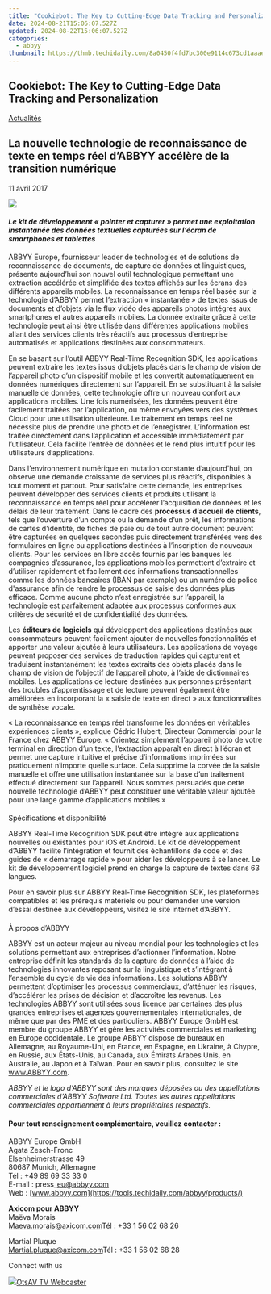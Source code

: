 ```yaml
---
title: "Cookiebot: The Key to Cutting-Edge Data Tracking and Personalization"
date: 2024-08-21T15:06:07.527Z
updated: 2024-08-22T15:06:07.527Z
categories:
  - abbyy
thumbnail: https://thmb.techidaily.com/8a0450f4fd7bc300e9114c673cd1aaae00e28e53efb0dd838d2ce71919e2b2da.jpg
---
```


## Cookiebot: The Key to Cutting-Edge Data Tracking and Personalization

[Actualités](https://tools.techidaily.com/abbyy/products/)

## La nouvelle technologie de reconnaissance de texte en temps réel d’ABBYY accélère de la transition numérique

11 avril 2017

![](https://content.abbyy.com/-/media/project/abbyy/abbyy/branchtemplates/shutterstock_1272462163_1296-x-729.jpg?h=729&iar=0&w=1296)

#### _Le kit de développement « pointer et capturer » permet une exploitation instantanée des données textuelles capturées sur l’écran de smartphones et tablettes_

  
ABBYY Europe, fournisseur leader de technologies et de solutions de reconnaissance de documents, de capture de données et linguistiques, présente aujourd’hui son nouvel outil technologique permettant une extraction accélérée et simplifiée des textes affichés sur les écrans des différents appareils mobiles. La reconnaissance en temps réel basée sur la technologie d’ABBYY permet l’extraction « instantanée » de textes issus de documents et d’objets via le flux vidéo des appareils photos intégrés aux smartphones et autres appareils mobiles. La donnée extraite grâce à cette technologie peut ainsi être utilisée dans différentes applications mobiles allant des services clients très réactifs aux processus d’entreprise automatisés et applications destinées aux consommateurs.

En se basant sur l’outil ABBYY Real-Time Recognition SDK, les applications peuvent extraire les textes issus d’objets placés dans le champ de vision de l’appareil photo d’un dispositif mobile et les convertit automatiquement en données numériques directement sur l’appareil. En se substituant à la saisie manuelle de données, cette technologie offre un nouveau confort aux applications mobiles. Une fois numérisées, les données peuvent être facilement traitées par l’application, ou même envoyées vers des systèmes Cloud pour une utilisation ultérieure. Le traitement en temps réel ne nécessite plus de prendre une photo et de l’enregistrer. L’information est traitée directement dans l’application et accessible immédiatement par l’utilisateur. Cela facilite l’entrée de données et le rend plus intuitif pour les utilisateurs d’applications.

  
Dans l’environnement numérique en mutation constante d’aujourd'hui, on observe une demande croissante de services plus réactifs, disponibles à tout moment et partout. Pour satisfaire cette demande, les entreprises peuvent développer des services clients et produits utilisant la reconnaissance en temps réel pour accélérer l’acquisition de données et les délais de leur traitement. Dans le cadre des **processus d’accueil de clients**, tels que l’ouverture d’un compte ou la demande d’un prêt, les informations de cartes d’identité, de fiches de paie ou de tout autre document peuvent être capturées en quelques secondes puis directement transférées vers des formulaires en ligne ou applications destinées à l’inscription de nouveaux clients. Pour les services en libre accès fournis par les banques les compagnies d’assurance, les applications mobiles permettent d’extraire et d’utiliser rapidement et facilement des informations transactionnelles comme les données bancaires (IBAN par exemple) ou un numéro de police d'assurance afin de rendre le processus de saisie des données plus efficace. Comme aucune photo n’est enregistrée sur l’appareil, la technologie est parfaitement adaptée aux processus conformes aux critères de sécurité et de confidentialité des données.

Les **éditeurs de logiciels** qui développent des applications destinées aux consommateurs peuvent facilement ajouter de nouvelles fonctionnalités et apporter une valeur ajoutée à leurs utilisateurs. Les applications de voyage peuvent proposer des services de traduction rapides qui capturent et traduisent instantanément les textes extraits des objets placés dans le champ de vision de l’objectif de l’appareil photo, à l’aide de dictionnaires mobiles. Les applications de lecture destinées aux personnes présentant des troubles d’apprentissage et de lecture peuvent également être améliorées en incorporant la « saisie de texte en direct » aux fonctionnalités de synthèse vocale.

« La reconnaissance en temps réel transforme les données en véritables expériences clients », explique Cédric Hubert, Directeur Commercial pour la France chez ABBYY Europe. « Orientez simplement l’appareil photo de votre terminal en direction d’un texte, l’extraction apparaît en direct à l’écran et permet une capture intuitive et précise d’informations imprimées sur pratiquement n’importe quelle surface. Cela supprime la corvée de la saisie manuelle et offre une utilisation instantanée sur la base d’un traitement effectué directement sur l’appareil. Nous sommes persuadés que cette nouvelle technologie d’ABBYY peut constituer une véritable valeur ajoutée pour une large gamme d’applications mobiles »  

####   
Spécifications et disponibilité

ABBYY Real-Time Recognition SDK peut être intégré aux applications nouvelles ou existantes pour iOS et Android. Le kit de développement d’ABBYY facilite l’intégration et fournit des échantillons de code et des guides de « démarrage rapide » pour aider les développeurs à se lancer. Le kit de développement logiciel prend en charge la capture de textes dans 63 langues.

Pour en savoir plus sur ABBYY Real-Time Recognition SDK, les plateformes compatibles et les prérequis matériels ou pour demander une version d’essai destinée aux développeurs, visitez le site internet d’ABBYY.

####   
À propos d’ABBYY

ABBYY est un acteur majeur au niveau mondial pour les technologies et les solutions permettant aux entreprises d’actionner l’information. Notre entreprise définit les standards de la capture de données à l’aide de technologies innovantes reposant sur la linguistique et s’intégrant à l’ensemble du cycle de vie des informations. Les solutions ABBYY permettent d’optimiser les processus commerciaux, d’atténuer les risques, d’accélérer les prises de décision et d’accroître les revenus. Les technologies ABBYY sont utilisées sous licence par certaines des plus grandes entreprises et agences gouvernementales internationales, de même que par des PME et des particuliers. ABBYY Europe GmbH est membre du groupe ABBYY et gère les activités commerciales et marketing en Europe occidentale. Le groupe ABBYY dispose de bureaux en Allemagne, au Royaume-Uni, en France, en Espagne, en Ukraine, à Chypre, en Russie, aux États-Unis, au Canada, aux Émirats Arabes Unis, en Australie, au Japon et à Taïwan. Pour en savoir plus, consultez le site www.ABBYY.com.

_ABBYY et le logo d’ABBYY sont des marques déposées ou des appellations commerciales d’ABBYY Software Ltd. Toutes les autres appellations commerciales appartiennent à leurs propriétaires respectifs._

#### Pour tout renseignement complémentaire, veuillez contacter :

ABBYY Europe GmbH  
Agata Zesch-Fronc  
Elsenheimerstrasse 49  
80687 Munich, Allemagne  
Tél : +49 89 69 33 33 0  
E-mail : press\_eu@abbyy.com  
Web : [www.abbyy.com](https://tools.techidaily.com/abbyy/products/)

**Axicom pour ABBYY**  
Maëva Morais  
[Maeva.morais@axicom.com](https://tools.techidaily.com/abbyy/products/)Tél : +33 1 56 02 68 26

Martial Pluque  
[Martial.pluque@axicom.com](https://tools.techidaily.com/abbyy/products/)Tél : +33 1 56 02 68 28

Connect with us

<ins class="adsbygoogle"
     style="display:block"
     data-ad-format="autorelaxed"
     data-ad-client="ca-pub-7571918770474297"
     data-ad-slot="1223367746"></ins>



<ins class="adsbygoogle"
     style="display:block"
     data-ad-client="ca-pub-7571918770474297"
     data-ad-slot="8358498916"
     data-ad-format="auto"
     data-full-width-responsive="true"></ins>

<!-- affiliate ads begin -->
<a href="https://otszone.ots7.com/order/checkout.php?PRODS=4713324&QTY=1&AFFILIATE=108875&CART=1"><img src="https://green.ots7.com/screenshots/OtsAV/OtsAVTV1.90-300x188.jpg" border="0">OtsAV TV Webcaster</a>
<!-- affiliate ads end -->